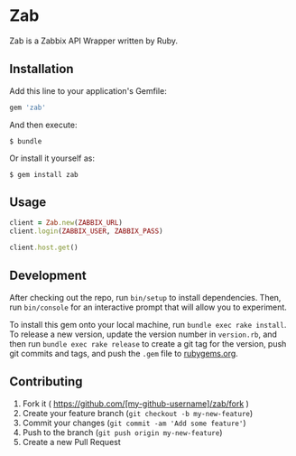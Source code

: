# Zab

Zab is a Zabbix API Wrapper written by Ruby.

## Installation

Add this line to your application's Gemfile:

```ruby
gem 'zab'
```

And then execute:

    $ bundle

Or install it yourself as:

    $ gem install zab

## Usage

```ruby
client = Zab.new(ZABBIX_URL)
client.login(ZABBIX_USER, ZABBIX_PASS)

client.host.get()
```

## Development

After checking out the repo, run `bin/setup` to install dependencies. Then, run `bin/console` for an interactive prompt that will allow you to experiment.

To install this gem onto your local machine, run `bundle exec rake install`. To release a new version, update the version number in `version.rb`, and then run `bundle exec rake release` to create a git tag for the version, push git commits and tags, and push the `.gem` file to [rubygems.org](https://rubygems.org).

## Contributing

1. Fork it ( https://github.com/[my-github-username]/zab/fork )
2. Create your feature branch (`git checkout -b my-new-feature`)
3. Commit your changes (`git commit -am 'Add some feature'`)
4. Push to the branch (`git push origin my-new-feature`)
5. Create a new Pull Request
